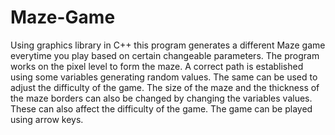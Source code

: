 # Maze-Game
Using graphics library in C++ this program generates a different Maze game everytime you play based on certain changeable parameters. 
The program works on the pixel level to form the maze.
A correct path is established using some variables generating random values.
The same can be used to adjust the difficulty of the game.
The size of the maze and the thickness of the maze borders can also be changed by changing the variables values.
These can also affect the difficulty of the game.
The game can be played using arrow keys.
